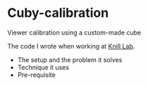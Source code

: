 # Cuby-calibration
Viewer calibration using a custom-made cube

The code I wrote when working at [Knill Lab](http://www.cvs.rochester.edu/knill_lab/).

* The setup and the problem it solves
* Technique it uses
* Pre-requisite
